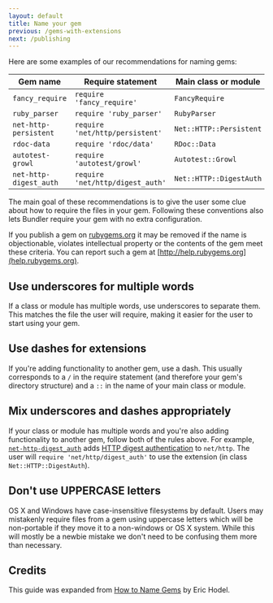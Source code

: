 ```yaml
---
layout: default
title: Name your gem
previous: /gems-with-extensions
next: /publishing
---
```


Here are some examples of our recommendations for naming gems:

Gem name               | Require statement                | Main class or module
---------------------- | -------------------------------- | -----------------------
`fancy_require`        | `require 'fancy_require'`        | `FancyRequire`
`ruby_parser`          | `require 'ruby_parser'`          | `RubyParser`
`net-http-persistent`  | `require 'net/http/persistent'`  | `Net::HTTP::Persistent`
`rdoc-data`            | `require 'rdoc/data'`            | `RDoc::Data`
`autotest-growl`       | `require 'autotest/growl'`       | `Autotest::Growl`
`net-http-digest_auth` | `require 'net/http/digest_auth'` | `Net::HTTP::DigestAuth`

The main goal of these recommendations is to give the user some clue about
how to require the files in your gem. Following these conventions also lets
Bundler require your gem with no extra configuration.

If you publish a gem on [rubygems.org](rubygems.org) it may be removed if the
name is objectionable, violates intellectual property or the contents of the
gem meet these criteria.  You can report such a gem at
[http://help.rubygems.org](help.rubygems.org).

Use underscores for multiple words
----------------------------------

If a class or module has multiple words, use underscores to separate them. This
matches the file the user will require, making it easier for the user to start
using your gem.

Use dashes for extensions
-------------------------

If you're adding functionality to another gem, use a dash. This usually
corresponds to a `/` in the require statement (and therefore your gem's
directory structure) and a `::` in the name of your main class or module.

Mix underscores and dashes appropriately
----------------------------------------

If your class or module has multiple words and you're also adding functionality
to another gem, follow both of the rules above. For example,
[`net-http-digest_auth`](https://rubygems.org/gems/net-http-digest_auth) adds
[HTTP digest authentication](http://tools.ietf.org/html/rfc2617) to `net/http`.
The user will `require 'net/http/digest_auth'` to use the extension
(in class `Net::HTTP::DigestAuth`).

Don't use UPPERCASE letters
---------------------------

OS X and Windows have case-insensitive filesystems by default.  Users may
mistakenly require files from a gem using uppercase letters which will be
non-portable if they move it to a non-windows or OS X system.  While this will
mostly be a newbie mistake we don't need to be confusing them more than
necessary.

Credits
-------

This guide was expanded from [How to Name
Gems](http://blog.segment7.net/2010/11/15/how-to-name-gems) by Eric Hodel.

